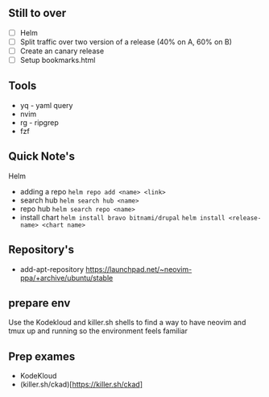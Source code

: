 ## Still to over
- [ ] Helm
- [ ] Split traffic over two version of a release (40% on A, 60% on B)
- [ ] Create an canary release
- [ ] Setup bookmarks.html

## Tools
- yq - yaml query
- nvim
- rg - ripgrep
- fzf

## Quick Note's
Helm
- adding a repo `helm repo add <name> <link>`
- search hub `helm search hub <name>`
- repo hub `helm search repo <name>`
- install chart `helm install bravo bitnami/drupal` `helm install <release-name> <chart name>`

## Repository's
- add-apt-repository https://launchpad.net/~neovim-ppa/+archive/ubuntu/stable

## prepare env

Use the Kodekloud and killer.sh shells to find a way to have neovim and tmux up and running so the environment feels familiar

## Prep exames
- KodeKloud
- (killer.sh/ckad)[https://killer.sh/ckad]
